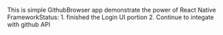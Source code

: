 This is simple GithubBrowser app demonstrate the power of React Native FrameworkStatus: 1. finished the Login UI portion 
        2. Continue to integate with github API
        
